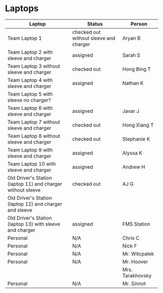 # Laptops

| Laptop | Status | Person | 
|---|---|---|
| Team Laptop 1  | checked out without sleeve and charger | Aryan B | 
| Team Laptop 2 with sleeve and charger | assigned | Sarah S | 
| Team Laptop 3 without sleeve and charger | checked out | Hong Bing T |
| Team Laptop 4 with sleeve and charger | assigned  | Nathan K | 
| Team Laptop 5 with sleeve no charger? |   |  | 
| Team Laptop 6 with sleeve and charger |  assigned | Javar J | 
| Team Laptop 7 without sleeve and charger |  checked out | Hong Xiang T | 
| Team Laptop 8 without sleeve and charger | checked out | Stephanie K | 
| Team Laptop 9 with sleeve and charger | assigned | Alyssa K | 
| Team Laptop 10 with sleeve and charger  | assigned | Andrew H | 
| Old Driver's Station (laptop 11) and charger without sleeve  | checked out  | AJ G | 
| Old Driver's Station (laptop 12) and charger and sleeve |  |  | 
| Old Driver's Station (laptop 13) with sleeve and charger | assigned | FMS Station | 
| Personal | N/A | Chris C |
| Personal | N/A | Nick F |
| Personal | N/A | Mr. Witcpalek |
| Personal | N/A | Mr. Hoover | 
|  |   | Mrs. Tarakhovsky | 
| Personal | N/A | Mr. Sinnot | 